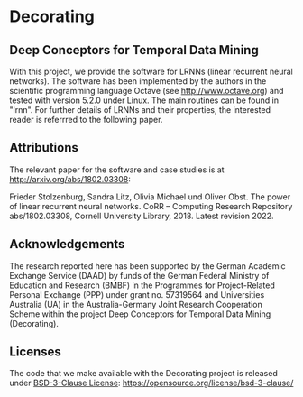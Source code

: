 # Decorating

## Deep Conceptors for Temporal Data Mining

With this project, we provide the software for LRNNs (linear recurrent neural
networks). The software has been implemented by the authors in the scientific
programming language Octave (see <http://www.octave.org>) and tested with version
5.2.0 under Linux. The main routines can be found in "lrnn". For further details
of LRNNs and their properties, the interested reader is referrred to the
following paper.


## Attributions

The relevant paper for the software and case studies is at <http://arxiv.org/abs/1802.03308>:

Frieder Stolzenburg, Sandra Litz, Olivia Michael und Oliver Obst. The power of
linear recurrent neural networks. CoRR – Computing Research Repository
abs/1802.03308, Cornell University Library, 2018. Latest revision 2022.


## Acknowledgements

The research reported here has been supported by the German Academic Exchange
Service (DAAD) by funds of the German Federal Ministry of Education and Research
(BMBF) in the Programmes for Project-Related Personal Exchange (PPP) under grant
no. 57319564 and Universities Australia (UA) in the Australia-Germany Joint
Research Cooperation Scheme within the project Deep Conceptors for Temporal Data
Mining (Decorating).


## Licenses

The code that we make available with the Decorating project is released under 
[BSD-3-Clause License](https://opensource.org/license/bsd-3-clause/): https://opensource.org/license/bsd-3-clause/

